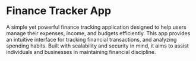 # Finance Tracker App
 A simple yet powerful finance tracking application designed to help users manage their expenses, income, and budgets efficiently. This app provides an intuitive interface for tracking financial transactions, and analyzing spending habits. Built with scalability and security in mind, it aims to assist individuals and businesses in maintaining financial discipline.
